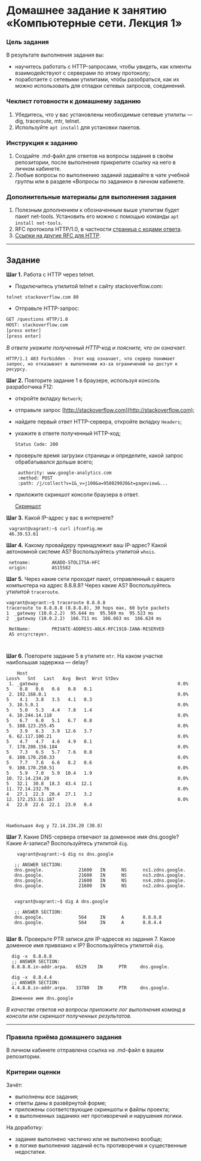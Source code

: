 # Домашнее задание к занятию «Компьютерные сети. Лекция 1»

### Цель задания

В результате выполнения задания вы: 

* научитесь работать с HTTP-запросами, чтобы увидеть, как клиенты взаимодействуют с серверами по этому протоколу;
* поработаете с сетевыми утилитами, чтобы разобраться, как их можно использовать для отладки сетевых запросов, соединений.

### Чеклист готовности к домашнему заданию

1. Убедитесь, что у вас установлены необходимые сетевые утилиты — dig, traceroute, mtr, telnet.
2. Используйте `apt install` для установки пакетов.


### Инструкция к заданию

1. Создайте .md-файл для ответов на вопросы задания в своём репозитории, после выполнения прикрепите ссылку на него в личном кабинете.
2. Любые вопросы по выполнению заданий задавайте в чате учебной группы или в разделе «Вопросы по заданию» в личном кабинете.


### Дополнительные материалы для выполнения задания

1. Полезным дополнением к обозначенным выше утилитам будет пакет net-tools. Установить его можно с помощью команды `apt install net-tools`.
2. RFC протокола HTTP/1.0, в частности [страница с кодами ответа](https://www.rfc-editor.org/rfc/rfc1945#page-32).
3. [Ссылки на другие RFC для HTTP](https://blog.cloudflare.com/cloudflare-view-http3-usage/).

------

## Задание

**Шаг 1.** Работа c HTTP через telnet.

- Подключитесь утилитой telnet к сайту stackoverflow.com:

`telnet stackoverflow.com 80`
 
- Отправьте HTTP-запрос:

```bash
GET /questions HTTP/1.0
HOST: stackoverflow.com
[press enter]
[press enter]
```   


*В ответе укажите полученный HTTP-код и поясните, что он означает.*   

```  
HTTP/1.1 403 Forbidden - Этот код означает, что сервер понимает запрос, но отказывает в выполнении из-за ограничений на доступ к ресурсу. 
```

**Шаг 2.** Повторите задание 1 в браузере, используя консоль разработчика F12:

 - откройте вкладку `Network`;
 - отправьте запрос [http://stackoverflow.com](http://stackoverflow.com);
 - найдите первый ответ HTTP-сервера, откройте вкладку `Headers`;
 - укажите в ответе полученный HTTP-код;    
   ```
   Status Code: 200 
   ```
 - проверьте время загрузки страницы и определите, какой запрос обрабатывался дольше всего;    
   ```   
    authority: www.google-analytics.com
    :method: POST
    :path: /j/collect?v=1&_v=j100&a=958029020&t=pageview&...
   ```
 - приложите скриншот консоли браузера в ответ.   
 
    [Скриншот](https://imageban.ru/show/2023/05/12/29424a9d9d9e67b4ff18b1e70afd0d96/jpg)

**Шаг 3.** Какой IP-адрес у вас в интернете?   
  ```
   vagrant@vagrant:~$ curl ifconfig.me
   46.39.53.61
  ```

**Шаг 4.** Какому провайдеру принадлежит ваш IP-адрес? Какой автономной системе AS? Воспользуйтесь утилитой `whois`.   
   ```
    netname:        AKADO-STOLITSA-HFC   
    origin:         AS15582

   ```

**Шаг 5.** Через какие сети проходит пакет, отправленный с вашего компьютера на адрес 8.8.8.8? Через какие AS? Воспользуйтесь утилитой `traceroute`.   

   ``` 
   vagrant@vagrant:~$ traceroute 8.8.8.8
   traceroute to 8.8.8.8 (8.8.8.8), 30 hops max, 60 byte packets
   1  _gateway (10.0.2.2)  95.644 ms  95.569 ms  95.523 ms
   2  _gateway (10.0.2.2)  166.711 ms  166.663 ms  166.624 ms

    NetName:        PRIVATE-ADDRESS-ABLK-RFC1918-IANA-RESERVED
    AS отсутствует.
    


   ```

**Шаг 6.** Повторите задание 5 в утилите `mtr`. На каком участке наибольшая задержка — delay?   

   ```
       Host                                                          Loss%   Snt   Last   Avg  Best  Wrst StDev
    1. _gateway                                                    0.0%     5    0.8   0.6   0.6   0.8   0.1
    2. 192.168.0.1                                                 0.0%     5    4.1   3.8   3.5   4.1   0.3
    3. 10.5.0.1                                                    0.0%     5    5.0   5.3   4.4   7.8   1.4
    4. 10.244.14.118                                               0.0%     5    6.7   6.0   5.1   6.7   0.8
    5. 188.123.255.45                                              0.0%     5    3.9   6.3   3.9  12.6   3.7
    6. 62.117.100.21                                               0.0%     5    4.7   4.7   4.6   4.9   0.1
    7. 178.208.156.184                                             0.0%     5    7.3   6.5   5.7   7.6   0.8
    8. 108.170.250.33                                              0.0%     5    7.7   7.6   6.6   8.2   0.6
    9. 108.170.250.51                                              0.0%     5    5.9   7.0   5.9  10.4   1.9
   10. 72.14.234.20                                                0.0%     5   32.1  30.8  18.3  43.4  12.1
   11. 72.14.232.76                                                0.0%     4   27.1  22.3  20.4  27.1   3.2
   12. 172.253.51.187                                              0.0%     4   22.8  22.6  22.1  23.0   0.4



   Наибольшая Avg у 72.14.234.20 (30.8)
   ```

**Шаг 7.** Какие DNS-сервера отвечают за доменное имя dns.google? Какие A-записи? Воспользуйтесь утилитой `dig`.   
   ```
       vagrant@vagrant:~$ dig ns dns.google

      ;; ANSWER SECTION:
      dns.google.             21600   IN      NS      ns1.zdns.google.
      dns.google.             21600   IN      NS      ns3.zdns.google.
      dns.google.             21600   IN      NS      ns4.zdns.google.
      dns.google.             21600   IN      NS      ns2.zdns.google.
      
      
      vagrant@vagrant:~$ dig A dns.google   
      
      ;; ANSWER SECTION:
      dns.google.             564     IN      A       8.8.8.8
      dns.google.             564     IN      A       8.8.4.4


   ```

**Шаг 8.** Проверьте PTR записи для IP-адресов из задания 7. Какое доменное имя привязано к IP? Воспользуйтесь утилитой `dig`.

   ```
     dig -x  8.8.8.8
     ;; ANSWER SECTION:
     8.8.8.8.in-addr.arpa.   6529    IN      PTR     dns.google.   
     
     dig -x  8.8.4.4
     ;; ANSWER SECTION:
     4.4.8.8.in-addr.arpa.   33780   IN      PTR     dns.google.
     
     Доменное имя dns.google
   ```

*В качестве ответов на вопросы приложите лог выполнения команд в консоли или скриншот полученных результатов.*

----

### Правила приёма домашнего задания

В личном кабинете отправлена ссылка на .md-файл в вашем репозитории.


### Критерии оценки

Зачёт:

* выполнены все задания;
* ответы даны в развёрнутой форме;
* приложены соответствующие скриншоты и файлы проекта;
* в выполненных заданиях нет противоречий и нарушения логики.

На доработку:

* задание выполнено частично или не выполнено вообще;
* в логике выполнения заданий есть противоречия и существенные недостатки. 
